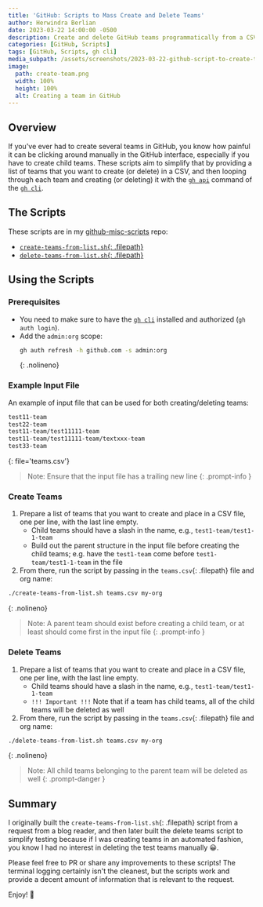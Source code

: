 ```yaml
---
title: 'GitHub: Scripts to Mass Create and Delete Teams'
author: Herwindra Berlian
date: 2023-03-22 14:00:00 -0500
description: Create and delete GitHub teams programmatically from a CSV file
categories: [GitHub, Scripts]
tags: [GitHub, Scripts, gh cli]
media_subpath: /assets/screenshots/2023-03-22-github-script-to-create-teams
image:
  path: create-team.png
  width: 100%
  height: 100%
  alt: Creating a team in GitHub
---
```


## Overview

If you've ever had to create several teams in GitHub, you know how painful it can be clicking around manually in the GitHub interface, especially if you have to create child teams. These scripts aim to simplify that by providing a list of teams that you want to create (or delete) in a CSV, and then looping through each team and creating (or deleting) it with the [`gh api`](https://cli.github.com/manual/gh_api) command of the [`gh cli`](https://cli.github.com/).

## The Scripts

These scripts are in my [github-misc-scripts](https://github.com/joshjohanning/github-misc-scripts) repo:

- [`create-teams-from-list.sh`{: .filepath}](https://github.com/joshjohanning/github-misc-scripts/blob/main/gh-cli/create-teams-from-list.sh)
- [`delete-teams-from-list.sh`{: .filepath}](https://github.com/joshjohanning/github-misc-scripts/blob/main/gh-cli/delete-teams-from-list.sh)

## Using the Scripts

### Prerequisites

- You need to make sure to have the [`gh cli`](https://cli.github.com/) installed and authorized (`gh auth login`).
- Add the `admin:org` scope:
  ```bash
  gh auth refresh -h github.com -s admin:org
  ```
  {: .nolineno}

### Example Input File

An example of input file that can be used for both creating/deleting teams:

```sh
test11-team
test22-team
test11-team/test11111-team
test11-team/test11111-team/textxxx-team
test33-team

```
{: file='teams.csv'}

> Note: Ensure that the input file has a trailing new line
{: .prompt-info }

### Create Teams

1. Prepare a list of teams that you want to create and place in a CSV file, one per line, with the last line empty.
    - Child teams should have a slash in the name, e.g., `test1-team/test1-1-team`
    - Build out the parent structure in the input file before creating the child teams; e.g. have the `test1-team` come before `test1-team/test1-1-team` in the file
2. From there, run the script by passing in the `teams.csv`{: .filepath} file and org name:

```bash
./create-teams-from-list.sh teams.csv my-org
```
{: .nolineno}

> Note: A parent team should exist before creating a child team, or at least should come first in the input file
{: .prompt-info }

### Delete Teams

1. Prepare a list of teams that you want to create and place in a CSV file, one per line, with the last line empty.
    - Child teams should have a slash in the name, e.g., `test1-team/test1-1-team`
    - `!!! Important !!!` Note that if a team has child teams, all of the child teams will be deleted as well
2. From there, run the script by passing in the `teams.csv`{: .filepath} file and org name:

```bash
./delete-teams-from-list.sh teams.csv my-org
```
{: .nolineno}

> Note: All child teams belonging to the parent team will be deleted as well
{: .prompt-danger }

## Summary

I originally built the `create-teams-from-list.sh`{: .filepath} script from a request from a blog reader, and then later built the delete teams script to simplify testing because if I was creating teams in an automated fashion, you know I had no interest in deleting the test teams manually 😀. 

Please feel free to PR or share any improvements to these scripts! The terminal logging certainly isn't the cleanest, but the scripts work and provide a decent amount of information that is relevant to the request. 

Enjoy! 🚀
